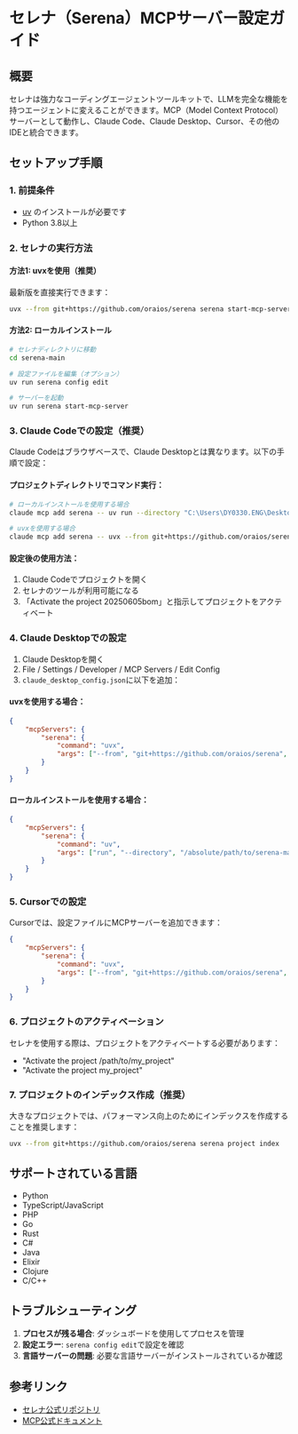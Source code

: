 # セレナ（Serena）MCPサーバー設定ガイド

## 概要
セレナは強力なコーディングエージェントツールキットで、LLMを完全な機能を持つエージェントに変えることができます。MCP（Model Context Protocol）サーバーとして動作し、Claude Code、Claude Desktop、Cursor、その他のIDEと統合できます。

## セットアップ手順

### 1. 前提条件
- [uv](https://docs.astral.sh/uv/getting-started/installation/) のインストールが必要です
- Python 3.8以上

### 2. セレナの実行方法

#### 方法1: uvxを使用（推奨）
最新版を直接実行できます：
```bash
uvx --from git+https://github.com/oraios/serena serena start-mcp-server
```

#### 方法2: ローカルインストール
```bash
# セレナディレクトリに移動
cd serena-main

# 設定ファイルを編集（オプション）
uv run serena config edit

# サーバーを起動
uv run serena start-mcp-server
```

### 3. Claude Codeでの設定（推奨）

Claude Codeはブラウザベースで、Claude Desktopとは異なります。以下の手順で設定：

#### プロジェクトディレクトリでコマンド実行：
```bash
# ローカルインストールを使用する場合
claude mcp add serena -- uv run --directory "C:\Users\DY0330.ENG\Desktop\project_giji\20250605bom\serena-main" serena start-mcp-server --context ide-assistant --project "C:\Users\DY0330.ENG\Desktop\project_giji\20250605bom"

# uvxを使用する場合
claude mcp add serena -- uvx --from git+https://github.com/oraios/serena serena start-mcp-server --context ide-assistant --project "C:\Users\DY0330.ENG\Desktop\project_giji\20250605bom"
```

#### 設定後の使用方法：
1. Claude Codeでプロジェクトを開く
2. セレナのツールが利用可能になる
3. 「Activate the project 20250605bom」と指示してプロジェクトをアクティベート

### 4. Claude Desktopでの設定

1. Claude Desktopを開く
2. File / Settings / Developer / MCP Servers / Edit Config
3. `claude_desktop_config.json`に以下を追加：

#### uvxを使用する場合：
```json
{
    "mcpServers": {
        "serena": {
            "command": "uvx",
            "args": ["--from", "git+https://github.com/oraios/serena", "serena", "start-mcp-server", "--context", "ide-assistant", "--project", "/path/to/your/project"]
        }
    }
}
```

#### ローカルインストールを使用する場合：
```json
{
    "mcpServers": {
        "serena": {
            "command": "uv",
            "args": ["run", "--directory", "/absolute/path/to/serena-main", "serena", "start-mcp-server", "--context", "ide-assistant", "--project", "/path/to/your/project"]
        }
    }
}
```

### 5. Cursorでの設定

Cursorでは、設定ファイルにMCPサーバーを追加できます：

```json
{
    "mcpServers": {
        "serena": {
            "command": "uvx",
            "args": ["--from", "git+https://github.com/oraios/serena", "serena", "start-mcp-server", "--context", "ide-assistant"]
        }
    }
}
```

### 6. プロジェクトのアクティベーション

セレナを使用する際は、プロジェクトをアクティベートする必要があります：

- "Activate the project /path/to/my_project"
- "Activate the project my_project"

### 7. プロジェクトのインデックス作成（推奨）

大きなプロジェクトでは、パフォーマンス向上のためにインデックスを作成することを推奨します：

```bash
uvx --from git+https://github.com/oraios/serena serena project index
```

## サポートされている言語

- Python
- TypeScript/JavaScript
- PHP
- Go
- Rust
- C#
- Java
- Elixir
- Clojure
- C/C++

## トラブルシューティング

1. **プロセスが残る場合**: ダッシュボードを使用してプロセスを管理
2. **設定エラー**: `serena config edit`で設定を確認
3. **言語サーバーの問題**: 必要な言語サーバーがインストールされているか確認

## 参考リンク
- [セレナ公式リポジトリ](https://github.com/oraios/serena)
- [MCP公式ドキュメント](https://modelcontextprotocol.io/) 